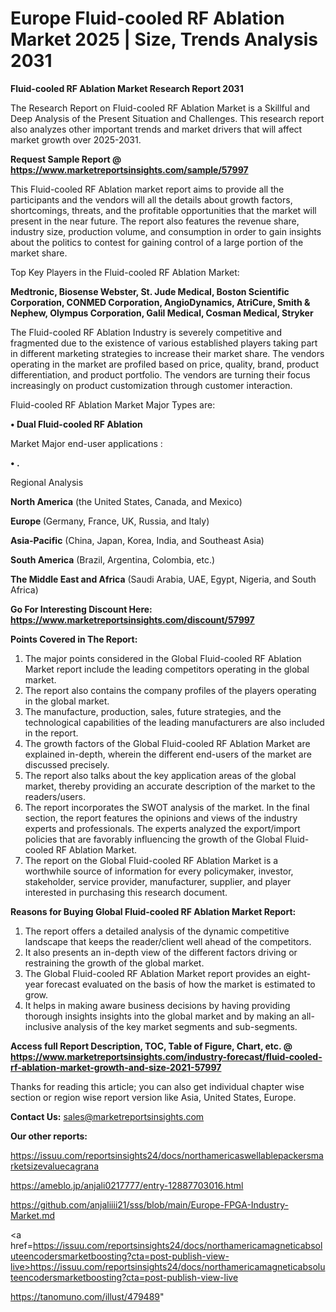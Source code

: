 # Europe Fluid-cooled RF Ablation Market 2025 | Size, Trends Analysis 2031

<strong>Fluid-cooled RF Ablation Market Research Report 2031</strong>

The Research Report on Fluid-cooled RF Ablation Market is a Skillful and Deep Analysis of the Present Situation and Challenges. This research report also analyzes other important trends and market drivers that will affect market growth over 2025-2031.

<strong>Request Sample Report @ <a href=https://www.marketreportsinsights.com/sample/57997>https://www.marketreportsinsights.com/sample/57997</a></strong>

This Fluid-cooled RF Ablation market report aims to provide all the participants and the vendors will all the details about growth factors, shortcomings, threats, and the profitable opportunities that the market will present in the near future. The report also features the revenue share, industry size, production volume, and consumption in order to gain insights about the politics to contest for gaining control of a large portion of the market share.

Top Key Players in the Fluid-cooled RF Ablation Market:

<strong>Medtronic, Biosense Webster, St. Jude Medical, Boston Scientific Corporation, CONMED Corporation, AngioDynamics, AtriCure, Smith & Nephew, Olympus Corporation, Galil Medical, Cosman Medical, Stryker</strong>

The Fluid-cooled RF Ablation Industry is severely competitive and fragmented due to the existence of various established players taking part in different marketing strategies to increase their market share. The vendors operating in the market are profiled based on price, quality, brand, product differentiation, and product portfolio. The vendors are turning their focus increasingly on product customization through customer interaction.

Fluid-cooled RF Ablation Market Major Types are:

<strong>• Dual Fluid-cooled RF Ablation</strong>

Market Major end-user applications :

<strong>• .</strong>

Regional Analysis

</u><strong><b>North America</b></strong> (the United States, Canada, and Mexico)

<strong><b>Europe </b></strong>(Germany, France, UK, Russia, and Italy)

<strong><b>Asia-Pacific</b></strong> (China, Japan, Korea, India, and Southeast Asia)

<strong><b>South America</b></strong> (Brazil, Argentina, Colombia, etc.)

<strong><b>The Middle East and Africa</b></strong> (Saudi Arabia, UAE, Egypt, Nigeria, and South Africa)

<strong>Go For Interesting Discount Here: <a href=https://www.marketreportsinsights.com/discount/57997>https://www.marketreportsinsights.com/discount/57997</a></strong>

<strong>Points Covered in The Report:</strong>
<ol>
  <li>The major points considered in the Global Fluid-cooled RF Ablation Market report include the leading competitors operating in the global market.</li>
  <li>The report also contains the company profiles of the players operating in the global market.</li>
  <li>The manufacture, production, sales, future strategies, and the technological capabilities of the leading manufacturers are also included in the report.</li>
  <li>The growth factors of the Global Fluid-cooled RF Ablation Market are explained in-depth, wherein the different end-users of the market are discussed precisely.</li>
  <li>The report also talks about the key application areas of the global market, thereby providing an accurate description of the market to the readers/users.</li>
  <li>The report incorporates the SWOT analysis of the market. In the final section, the report features the opinions and views of the industry experts and professionals. The experts analyzed the export/import policies that are favorably influencing the growth of the Global Fluid-cooled RF Ablation Market.</li>
  <li>The report on the Global Fluid-cooled RF Ablation Market is a worthwhile source of information for every policymaker, investor, stakeholder, service provider, manufacturer, supplier, and player interested in purchasing this research document.</li>
</ol>
<strong>Reasons for Buying Global Fluid-cooled RF Ablation Market Report:</strong>

<ol>
  <li>The report offers a detailed analysis of the dynamic competitive landscape that keeps the reader/client well ahead of the competitors.</li>
  <li>It also presents an in-depth view of the different factors driving or restraining the growth of the global market.</li>
  <li>The Global Fluid-cooled RF Ablation Market report provides an eight-year forecast evaluated on the basis of how the market is estimated to grow.</li>
  <li>It helps in making aware business decisions by having providing thorough insights insights into the global market and by making an all-inclusive analysis of the key market segments and sub-segments.</li>
</ol>
<strong>Access full Report Description, TOC, Table of Figure, Chart, etc. @ <a href=https://www.marketreportsinsights.com/industry-forecast/fluid-cooled-rf-ablation-market-growth-and-size-2021-57997>https://www.marketreportsinsights.com/industry-forecast/fluid-cooled-rf-ablation-market-growth-and-size-2021-57997</a></strong>


Thanks for reading this article; you can also get individual chapter wise section or region wise report version like Asia, United States, Europe.

<strong>Contact Us:</strong>
sales@marketreportsinsights.com

<strong>Our other reports:</strong>

<a href=https://issuu.com/reportsinsights24/docs/northamericaswellablepackersmarketsizevaluecagrana>https://issuu.com/reportsinsights24/docs/northamericaswellablepackersmarketsizevaluecagrana</a>

<a href=https://ameblo.jp/anjali0217777/entry-12887703016.html>https://ameblo.jp/anjali0217777/entry-12887703016.html</a>

<a href=https://github.com/anjaliiii21/sss/blob/main/Europe-FPGA-Industry-Market.md>https://github.com/anjaliiii21/sss/blob/main/Europe-FPGA-Industry-Market.md</a>

<a href=https://issuu.com/reportsinsights24/docs/northamericamagneticabsoluteencodersmarketboosting?cta=post-publish-view-live>https://issuu.com/reportsinsights24/docs/northamericamagneticabsoluteencodersmarketboosting?cta=post-publish-view-live</a>

<a href=https://tanomuno.com/illust/479489>https://tanomuno.com/illust/479489</a>"
